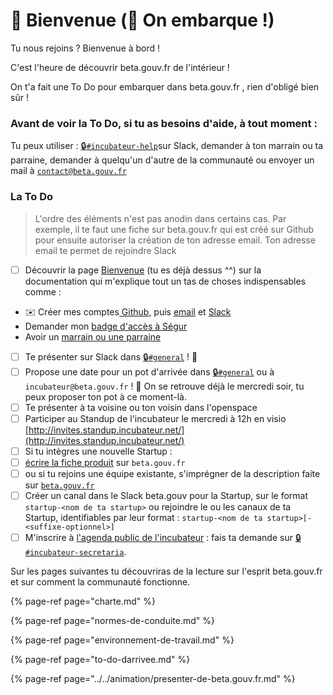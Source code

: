 # 👋 Bienvenue (🛫 On embarque !)

Tu nous rejoins ? Bienvenue à bord ! 

C'est l'heure de découvrir beta.gouv.fr de l'intérieur !

On t'a fait une To Do pour embarquer dans beta.gouv.fr , rien d'obligé bien sûr !

### Avant de voir la To Do, si tu as besoins d'aide, à tout moment :

Tu peux utiliser : [🔒`#incubateur-help`](https://startups-detat.slack.com/messages/incubateur-help)sur Slack, demander à ton marrain ou ta parraine, demander à quelqu'un d'autre de la communauté ou envoyer un mail à [`contact@beta.gouv.fr`](mailto:contact@beta.gouv.Fr) 

### La To Do

> L'ordre des éléments n'est pas anodin dans certains cas. Par exemple, il te faut une fiche sur beta.gouv.fr qui est créé sur Github pour ensuite autoriser la création de ton adresse email. Ton adresse email te permet de rejoindre Slack

* [ ]   Découvrir la page [Bienvenue](./) \(tu es déjà dessus ^^\) sur la documentation qui m'explique tout un tas de choses indispensables comme :
  *  ✉️ Créer mes comptes[ Github](../../outils/github/), puis  [email](../../outils/emails.md) et [Slack](../../outils/slack.md)
  *   Demander mon [badge d'accès à Ségur](../../incubateur-de-la-dinum/locaux/badge-pour-travailler-a-segur.md) 
  *   Avoir un [marrain ou une parraine](marrainage.md)
* [ ]   Te présenter sur Slack dans [🔒`#general`](https://startups-detat.slack.com/messages/general) ! 👋
* [ ]   Propose une date pour un pot d'arrivée dans [🔒`#general`](https://startups-detat.slack.com/messages/general) ou à `incubateur@beta.gouv.fr` ! 🍺 On se retrouve déjà le mercredi soir, tu peux proposer ton pot à ce moment-là.
* [ ]   Te présenter à ta voisine ou ton voisin dans l'openspace 
* [ ]   Participer au Standup de l'incubateur le mercredi à 12h en visio [http://invites.standup.incubateur.net/](http://invites.standup.incubateur.net/)
* [ ]   Si tu intègres une nouvelle Startup :
  * [ ]  [écrire la fiche produit](https://github.com/betagouv/beta.gouv.fr/blob/master/CONTRIBUTING.md#ajouter-une-startup) sur `beta.gouv.fr` 
  * [ ]  ou si tu rejoins une équipe existante, s'imprégner de la description faite sur [`beta.gouv.fr`](https://beta.gouv.fr/startups)
* [ ]   Créer un canal dans le Slack beta.gouv pour la Startup, sur le format `startup-<nom de ta startup>` ou rejoindre le ou les canaux de ta Startup, identifiables par leur format : `startup-<nom de ta startup>[-<suffixe-optionnel>]`
* [ ]   M'inscrire à [l'agenda public de l'incubateur](https://calendar.google.com/calendar/embed?src=0ieonqap1r5jeal5ugeuhoovlg%40group.calendar.google.com&ctz=Europe/Paris) : fais ta demande sur [🔒`#incubateur-secretaria`](https://startups-detat.slack.com/messages/secretaria).

Sur les pages suivantes tu découvriras de la lecture sur l'esprit beta.gouv.fr et sur comment la communauté fonctionne.

{% page-ref page="charte.md" %}

{% page-ref page="normes-de-conduite.md" %}

{% page-ref page="environnement-de-travail.md" %}

{% page-ref page="to-do-darrivee.md" %}

{% page-ref page="../../animation/presenter-de-beta.gouv.fr.md" %}



